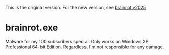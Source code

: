 This is the original version. For the new version, see [brainrot v2025](https://github.com/YT-AleX-1337/brainrot-2025)

# brainrot.exe
Malware for my 100 subscribers special.
Only works on Windows XP Professional 64-bit Edition. Regardless, I'm not responsible for any damage.
